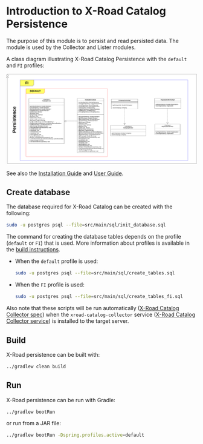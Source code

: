 # Introduction to X-Road Catalog Persistence

The purpose of this module is to persist and read persisted data. The module is used by the Collector and Lister modules.

A class diagram illustrating X-Road Catalog Persistence with the `default` and `FI` profiles:

![Class diagram](img/class_diagram.png)

See also the [Installation Guide](../doc/xroad_catalog_installation_guide.md) and
[User Guide](../doc/xroad_catalog_user_guide.md).

## Create database

The database required for X-Road Catalog can be created with the following:

```bash
sudo -u postgres psql --file=src/main/sql/init_database.sql
```

The command for creating the database tables depends on the profile (`default` or `FI`) that is used. More information 
about profiles is available in the [build instructions](../BUILD.md#profiles).

- When the `default` profile is used:
  ```bash
  sudo -u postgres psql --file=src/main/sql/create_tables.sql
  ```
- When the `FI` profile is used:
  ```bash
  sudo -u postgres psql --file=src/main/sql/create_tables_fi.sql
  ```

Also note that these scripts will be run automatically ([X-Road Catalog Collector spec](../xroad-catalog-collector/packages/xroad-catalog-collector/redhat/SPECS/xroad-catalog-collector.spec)) 
when the `xroad-catalog-collector` service ([X-Road Catalog Collector service](../xroad-catalog-collector/packages/xroad-catalog-collector/redhat/SOURCES/xroad-catalog-collector.service)) 
is installed to the target server.

## Build

X-Road persistence can be built with:

```bash
../gradlew clean build
```

## Run

X-Road persistence can be run with Gradle:

```bash
../gradlew bootRun
```

or run from a JAR file:

```bash
../gradlew bootRun -Dspring.profiles.active=default
```
